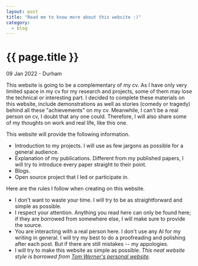 ```yaml
---
layout: post
title: "Read me to know more about this website :)"
category: 
  - blog
---
```


{{ page.title }}
================

<p class="meta">09 Jan 2022 - Durham</p>

This website is going to be a complementary of my cv. As I have only very limited space in my cv for my research and projects, some of them may lose the technical or interesting part. I decided to complete these materials on this website, include demonstrations as well as stories (comedy or tragedy) behind all these "achievements" on my cv. Meanwhile, I can't be a real person on cv, I doubt that any one could. Therefore, I will also share some of my thoughts on work and real life, like this one. 

This website will provide the following information.
- Introduction to my projects. I will use as few jargons as possible for a general audience.
- Explanation of my publications. Different from my published papers, I will try to introduce every paper straight to their point. 
- Blogs. 
- Open source project that I led or participate in.

Here are the rules I follow when creating on this website.
- I don't want to waste your time. I will try to be as straightforward and simple as possible. 
- I respect your attention. Anything you read here can only be found here; if they are borrowed from somewhere else, I will make sure to provide the source. 
- You are interacting with a real person here. I don't use any AI for my writing in general. I will try my best to do a proofreading and polishing after each post. But if there are still mistakes -- my appologies.
- I will try to make this website as simple as possible. <em> This neat website style is borrowed from [Tom Werner's personal website](https://tom.preston-werner.com/). </em>
